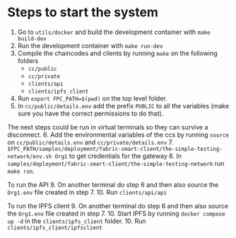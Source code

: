 # Steps to start the system

1. Go to `utils/docker` and build the development container with `make build-dev`
2. Run the development container with `make run-dev`
3. Compile the chaincodes and clients by running `make` on the following folders
    * `cc/public`
    * `cc/private`
    * `clients/api`
    * `clients/ipfs_client`
4. Run `export FPC_PATH=$(pwd)` on the top level folder.
5. In `cc/public/details.env` add the prefix `PUBLIC` to all the variables (make sure you have the correct permissions to do that).

The next steps could be run in virtual terminals so they can survive a disconnect.
6. Add the environmental variables of the ccs by running `source` on `cc/public/details.env` and `cc/private/details.env`
7. `$FPC_PATH/samples/deployment/fabric-smart-client/the-simple-testing-network/env.sh Org1` to get credentials for the gateway
8. In `samples/deployment/fabric-smart-client/the-simple-testing-network` run `make run`.

To run the API
9. On another terminal do step 6 and then also source the `Org1.env` file created in step 7.
10. Run `clients/api/api`


To run the IPFS client
9. On another terminal do step 6 and then also source the `Org1.env` file created in step 7.
10. Start IPFS by running `docker compose up -d` in the `clients/ipfs_client` folder.
10. Run `clients/ipfs_client/ipfsclient`